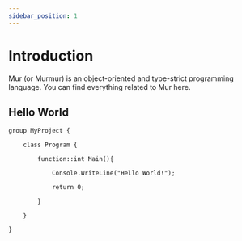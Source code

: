 ```yaml
---
sidebar_position: 1
---
```


# Introduction

Mur (or Murmur) is an object-oriented and type-strict programming language. You can find everything related to Mur here.

## Hello World

```mur
group MyProject {

    class Program {

        function::int Main(){

            Console.WriteLine("Hello World!");

            return 0;

        }

    }

}
```
